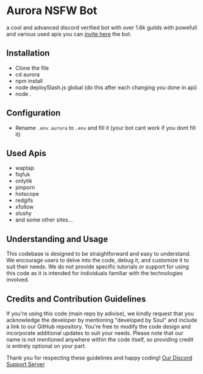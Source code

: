 # Aurora NSFW Bot
a cool and advanced discord verified bot with over 1.6k guilds with powefull and various used apis you can [invite here](https://discord.com/oauth2/authorize?client_id=1185495860008730745&permissions=259845838912&integration_type=0&scope=bot) the bot.

## Installation
- Clone the file
- cd aurora
- npm install
- node deploySlash.js global (do this after each changing you done in api)
- node .


## Configuration
- Rename `.env.aurora` to `.env` and fill it (your bot cant work if you dont fill it)

## Used Apis
- waptap
- fiqfuk
- onlytik
- pinporn
- hotscope
- redgifs
- xfollow
- slushy
- and some other sites...

## Understanding and Usage
This codebase is designed to be straightforward and easy to understand. 
We encourage users to delve into the code, debug it, and customize it to suit their needs. 
We do not provide specific tutorials or support for using this code as it is intended for individuals familiar with the technologies involved.

## Credits and Contribution Guidelines
If you're using this code (main repo by adivise), we kindly request that you acknowledge the developer by mentioning "developed by Soul" and include a link to our GitHub repository. 
You're free to modify the code design and incorporate additional updates to suit your needs.
Please note that our name is not mentioned anywhere within the code itself, so providing credit is entirely optional on your part.

Thank you for respecting these guidelines and happy coding!  [Our Discord Support Server](https://discord.gg/KKCVmtTZwB)
